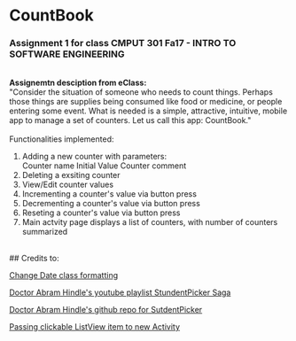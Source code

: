 # CountBook
### Assignment 1 for class CMPUT 301 Fa17 - INTRO TO SOFTWARE ENGINEERING 
<br>__Assignemtn desciption from eClass:__
<br>"Consider the situation of someone who needs to count things. Perhaps those things are supplies being consumed like food or medicine, or people entering some event. What is needed is a simple, attractive, intuitive, mobile app to manage a set of counters. Let us call this app: CountBook."
<br>
<br>Functionalities implemented:
1. Adding a new counter with parameters:
<br> Counter name
 Initial Value
 Counter comment
2. Deleting a exsiting counter
3. View/Edit counter values
4. Incrementing a counter's value via button press
5. Decrementing a counter's value via button press
6. Reseting a counter's value via button press
7. Main actvity page displays a list of counters, with number of counters summarized
<br> 
## Credits to:
<br>

[Change Date class formatting](https://stackoverflow.com/questions/10312889/how-to-get-date-object-in-yyyy-mm-dd-format-in-android)

[Doctor Abram Hindle's youtube playlist StundentPicker Saga](https://www.youtube.com/watch?v=5PPD0ncJU1g&list=PL240uJOh_Vb4PtMZ0f7N8ACYkCLv0673O)

[Doctor Abram Hindle's github repo for SutdentPicker](https://github.com/abramhindle/student-picker)

[Passing clickable ListView item to new Activity](https://stackoverflow.com/questions/34120858/how-do-i-pass-listview-data-to-another-activity)

